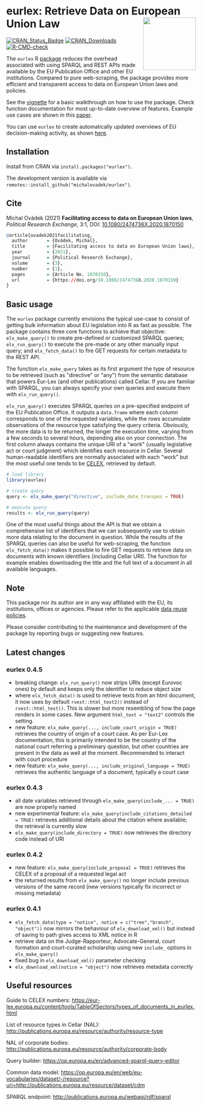 # eurlex: Retrieve Data on European Union Law <img src="man/figures/logo.png" align="right" width="140" />

<!-- badges: start -->
[![CRAN\_Status\_Badge](http://www.r-pkg.org/badges/version/eurlex)](https://cran.r-project.org/package=eurlex)
[![CRAN\_Downloads](http://cranlogs.r-pkg.org/badges/grand-total/eurlex)](https://cran.r-project.org/package=eurlex)
[![R-CMD-check](https://github.com/michalovadek/eurlex/actions/workflows/check-standard.yaml/badge.svg)](https://github.com/michalovadek/eurlex/actions/workflows/check-standard.yaml)
<!-- badges: end -->

The `eurlex` R [package](https://michalovadek.github.io/eurlex/) reduces the overhead associated with using SPARQL and REST APIs made available by the EU Publication Office and other EU institutions. Compared to pure web-scraping, the package provides more efficient and transparent access to data on European Union laws and policies.

See the [vignette](https://michalovadek.github.io/eurlex/articles/eurlexpkg.html) for a basic walkthrough on how to use the package. Check function documentation for most up-to-date overview of features. Example use cases are shown in this [paper](https://www.tandfonline.com/doi/full/10.1080/2474736X.2020.1870150).

You can use `eurlex` to create automatically updated overviews of EU decision-making activity, as shown [here](https://michalovadek.github.io/eulaw/).

## Installation
Install from CRAN via `install.packages("eurlex")`.

The development version is available via `remotes::install_github("michalovadek/eurlex")`.

## Cite
Michal Ovádek (2021) **Facilitating access to data on European Union laws**, *Political Research Exchange*, 3:1, DOI: [10.1080/2474736X.2020.1870150](https://doi.org/10.1080/2474736X.2020.1870150)

``` r
@article{ovadek2021facilitating,
  author       = {Ovádek, Michal},
  title        = {Facilitating access to data on European Union laws},
  year         = {2021},
  journal      = {Political Research Exchange},
  volume       = {3},
  number       = {1},
  pages        = {Article No. 1870150},
  url          = {https://doi.org/10.1080/2474736X.2020.1870150}
}
```

## Basic usage
The `eurlex` package currently envisions the typical use-case to consist of getting bulk information about EU legislation into R as fast as possible. The package contains three core functions to achieve that objective: `elx_make_query()` to create pre-defined or customized SPARQL queries; `elx_run_query()` to execute the pre-made or any other manually input query; and `elx_fetch_data()` to fire GET requests for certain metadata to the REST API.

The function `elx_make_query` takes as its first argument the type of resource to be retrieved (such as "directive" or "any") from the semantic database that powers Eur-Lex (and other publications) called Cellar. If you are familiar with SPARQL, you can always specify your own queries and execute them with `elx_run_query()`.

`elx_run_query()` executes SPARQL queries on a pre-specified endpoint of the EU Publication Office. It outputs a `data.frame` where each column corresponds to one of the requested variables, while the rows accumulate observations of the resource type satisfying the query criteria. Obviously, the more data is to be returned, the longer the execution time, varying from a few seconds to several hours, depending also on your connection. The first column always contains the unique URI of a "work" (usually legislative act or court judgment) which identifies each resource in Cellar. Several human-readable identifiers are normally associated with each "work" but the most useful one tends to be [CELEX](https://eur-lex.europa.eu/content/tools/TableOfSectors/types_of_documents_in_eurlex.html), retrieved by default.

``` r
# load library
library(eurlex)

# create query
query <- elx_make_query("directive", include_date_transpos = TRUE)

# execute query
results <- elx_run_query(query)
```

One of the most useful things about the API is that we obtain a comprehensive list of identifiers that we can subsequently use to obtain more data relating to the document in question. While the results of the SPARQL queries can also be useful for web-scraping, the function `elx_fetch_data()` makes it possible to fire GET requests to retrieve data on documents with known identifiers (including Cellar URI). The function for example enables downloading the title and the full text of a document in all available languages.

## Note
This package nor its author are in any way affiliated with the EU, its institutions, offices or agencies. Please refer to the applicable [data reuse policies](https://eur-lex.europa.eu/content/welcome/data-reuse.html).

Please consider contributing to the maintenance and development of the package by reporting bugs or suggesting new features.

## Latest changes

### eurlex 0.4.5

- breaking change: `elx_run_query()` now strips URIs (except Eurovoc ones) by default and keeps only the identifier to reduce object size
- where `elx_fetch_data()` is used to retrieve texts from an html document, it now uses by default `rvest::html_text2()` instead of `rvest::html_text()`. This is slower but more resembling of how the page renders in some cases. New argument `html_text = "text2"` controls the setting.
- new feature: `elx_make_query(..., include_court_origin = TRUE)` retrieves the country of origin of a court case. As per Eur-Lex documentation, this is primarily intended to be the country of the national court referring a preliminary question, but other countries are present in the data as well at the moment. Recommended to interact with court procedure
- new feature: `elx_make_query(..., include_original_language = TRUE)` retrieves the authentic language of a document, typically a court case

### eurlex 0.4.3

- all date variables retrieved through `elx_make_query(include_... = TRUE)` are now properly named
- new experimental feature: `elx_make_query(include_citations_detailed = TRUE)` retrieves additional details about the citation where available; the retrieval is currently slow
- `elx_make_query(include_directory = TRUE)` now retrieves the directory code instead of URI

### eurlex 0.4.2

- new feature: `elx_make_query(include_proposal = TRUE)` retrieves the CELEX of a proposal of a requested legal act
- the returned results from `elx_make_query()` no longer include previous versions of the same record (new versions typically fix incorrect or missing metadata)

### eurlex 0.4.1

- `elx_fetch_data(type = "notice", notice = c("tree","branch", "object"))` now mirrors the behaviour of `elx_download_xml()` but instead of saving to path gives access to XML notice in R
- retrieve data on the Judge-Rapporteur, Advocate-General, court formation and court-curated scholarship using new `include_` options in `elx_make_query()`
- fixed bug in `elx_download_xml()` parameter checking
- `elx_download_xml(notice = "object")` now retrieves metadata correctly

## Useful resources
Guide to CELEX numbers: https://eur-lex.europa.eu/content/tools/TableOfSectors/types_of_documents_in_eurlex.html

List of resource types in Cellar (NAL): http://publications.europa.eu/resource/authority/resource-type

NAL of corporate bodies:
http://publications.europa.eu/resource/authority/corporate-body

Query builder:
https://op.europa.eu/en/advanced-sparql-query-editor

Common data model:
https://op.europa.eu/en/web/eu-vocabularies/dataset/-/resource?uri=http://publications.europa.eu/resource/dataset/cdm

SPARQL endpoint:
http://publications.europa.eu/webapi/rdf/sparql
 
